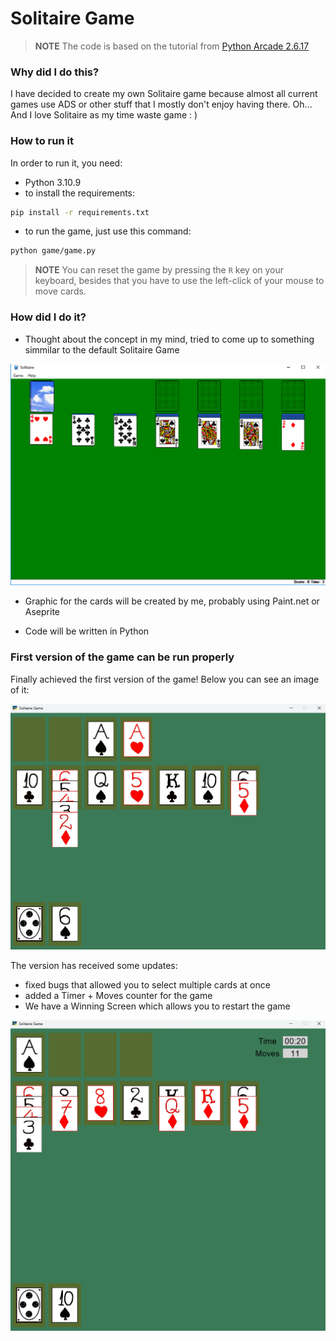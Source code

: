 # Solitaire Game

> **NOTE** The code is based on the tutorial from [Python Arcade 2.6.17](https://api.arcade.academy/en/latest/tutorials/card_game/index.html)

### Why did I do this?
I have decided to create my own Solitaire game because almost all current games use ADS or other stuff that I mostly don't enjoy having there.
Oh... And I love Solitaire as my time waste game : )

### How to run it
In order to run it, you need:
- Python 3.10.9
- to install the requirements:

```bash
pip install -r requirements.txt 
```

- to run the game, just use this command:

```bash
python game/game.py
```

> **NOTE** You can reset the game by pressing the `R` key on your keyboard, besides that you have to use the left-click of your mouse to move cards.

### How did I do it?

- Thought about the concept in my mind, tried to come up to something simmilar to the default Solitaire Game

![The old version of Solitaire](/images/solitaire_old.jpg)

- Graphic for the cards will be created by me, probably using Paint.net or Aseprite

- Code will be written in Python

### First version of the game can be run properly

Finally achieved the first version of the game! Below you can see an image of it:

![My First version of Solitaire](/images/version_1.png)

The version has received some updates:

- fixed bugs that allowed you to select multiple cards at once
- added a Timer + Moves counter for the game
- We have a Winning Screen which allows you to restart the game

![Version v0.1.1](/images/version_1_1.png)